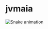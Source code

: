 # jvmaia
![Snake animation](https://github.com/rafaballerini2/rafaballerini2/blob/output/github-contribution-grid-snake.svg)
